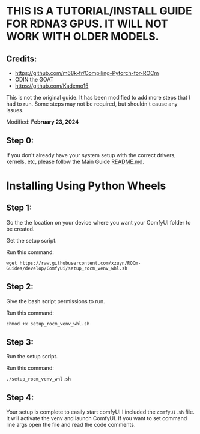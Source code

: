 # THIS IS A TUTORIAL/INSTALL GUIDE FOR RDNA3 GPUS. IT WILL NOT WORK WITH OLDER MODELS.
## Credits:
- https://github.com/m68k-fr/Compiling-Pytorch-for-ROCm
- ODIN the GOAT
- https://github.com/Kademo15

This is not the original guide. It has been modified to add more steps that *I* had to run. Some steps may not be required, but shouldn't cause any issues.

Modified: **February 23, 2024**

## Step 0:
If you don't already have your system setup with the correct drivers, kernels, etc, please follow the Main Guide [README.md](..).

# Installing Using Python Wheels

## Step 1:
Go the the location on your device where you want your ComfyUI folder to be created.

Get the setup script.

Run this command:

`wget https://raw.githubusercontent.com/xzuyn/ROCm-Guides/develop/ComfyUi/setup_rocm_venv_whl.sh`

## Step 2:
Give the bash script permissions to run.

Run this command:

`chmod +x setup_rocm_venv_whl.sh`

## Step 3:
Run the setup script.

Run this command:

`./setup_rocm_venv_whl.sh`

## Step 4:
Your setup is complete to easily start comfyUI I included the `comfyUI.sh` file. 
It will activate the venv and launch ComfyUI. 
If you want to set command line args open the file and read the code comments. 
